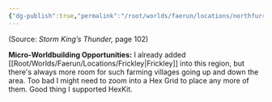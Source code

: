 ```yaml
---
{"dg-publish":true,"permalink":"/root/worlds/faerun/locations/northfurrow/"}
---
```



(Source: *Storm King’s Thunder,* page 102)

**Micro-Worldbuilding Opportunities:** I already added [[Root/Worlds/Faerun/Locations/Frickley\|Frickley]] into this region, but there's always more room for such farming villages going up and down the area. Too bad I might need to zoom into a Hex Grid to place any more of them. Good thing I supported HexKit.
